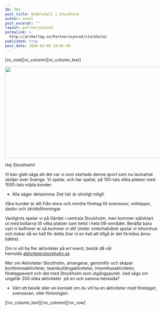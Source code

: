 ```yaml
---
ID: 763
post_title: Bubbleball i Stockholm
author: ennol
post_excerpt: ""
layout: partnerssynced
permalink: >
  http://archertag.se/Partnerssynced/stockholm/
published: true
post_date: 2016-03-08 19:05:46
---
```

[vc_row][vc_column][vc_column_text]
<div id="text_block_image_101295607" class="float-left text_block_image_div h24_normal_text">

<img class="alignnone size-full wp-image-1179" src="http://bubbleball.se/wp-content/uploads/2016/03/Web-bubbleball-och-archertag-stockholm.jpg" alt="" width="1200" height="300" />

Hej Stockholm!

</div>
<div id="block_101295607_text_content" class="text_content">

Vi kan glatt säga att det var vi som startade denna sport som nu lavinartat sköljer över Sverige. Vi spelar, och har spelat, på 100-tals olika platser med 1000-tals nöjda kunder.
- Alla säger detsamma: Det här är otroligt roligt!

Våra kunder är allt från stora och mindre företag till svensexor, möhippor, skolor och idrottsföreningar.

Vanligtvis spelar vi på Gärdet i centrala Stockholm, men kommer självklart ut med bollarna till vilka platser som helst i hela 08-området. Berätta bara vart ni befinner er så kommer vi dit! Under vinterhalvåret spelar vi inhomhus och bokar då en hall för detta (har ni en hall att tillgå är det förståss ännu bättre).

Om ni vill ha fler aktiviteter på ert event, besök då vår hemsida <a href="http://www.aktiviteterstockholm.se/" target="_blank" rel="noopener">aktiviteterstockholm.se</a>

Mer om Aktiviteter Stockholm, arrangerar, genomför och skapar konferensaktiviteter, teambuildingaktiviteter, innomhusaktiviteter, företagsevent och det med Stockholm som utgångspunkt.
Vad sägs om ungefär 200 olika aktiviteter  på en och samma hemsida?
- Värt ett besök eller en kontakt om du vill ha en aktiviteter med företaget, svensexan, eller föreningen.

</div>
[/vc_column_text][/vc_column][/vc_row]